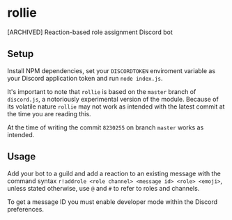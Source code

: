 # rollie

[ARCHIVED] Reaction-based role assignment Discord bot

## Setup

Install NPM dependencies, set your `DISCORDTOKEN` enviroment variable as your Discord application token and run `node index.js`.

It's important to note that `rollie` is based on the `master` branch of `discord.js`, a notoriously experimental version of the module. Because of its volatile nature `rollie` may not work as intended with the latest commit at the time you are reading this.

At the time of writing the commit `8230255` on branch `master` works as intended.

## Usage

Add your bot to a guild and add a reaction to an existing message with the command syntax `r!addrole <role channel> <message id> <role> <emoji>`, unless stated otherwise, use `@` and `#` to refer to roles and channels.

To get a message ID you must enable developer mode within the Discord preferences.
